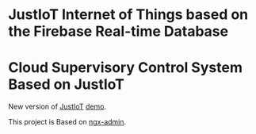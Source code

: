 # JustIoT Internet of Things based on the Firebase Real-time Database
# Cloud Supervisory Control System Based on JustIoT

New version of [JustIoT](https://github.com/wujeng/justiot.github.io)
[demo](https://wujeng.github.io/justiot2/demo).

This project is Based on  [ngx-admin](https://github.com/akveo/ngx-admin).
